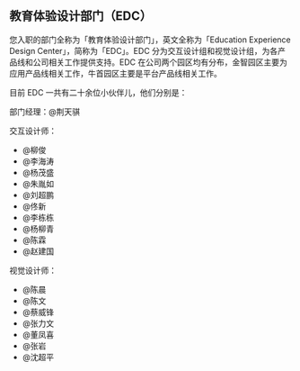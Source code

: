 ## 教育体验设计部门（EDC）

您入职的部门全称为「教育体验设计部门」，英文全称为「Education Experience Design Center」，简称为「EDC」。EDC 分为交互设计组和视觉设计组，为各产品线和公司相关工作提供支持。EDC 在公司两个园区均有分布，金智园区主要为应用产品线相关工作，牛首园区主要是平台产品线相关工作。

目前 EDC 一共有二十余位小伙伴儿，他们分别是：

部门经理：@荆天骐

交互设计师：
- @柳俊
- @李海涛
- @杨茂盛
- @朱胤如
- @刘超鹏
- @佟新
- @李栋栋
- @杨柳青
- @陈霖
- @赵建国

视觉设计师：
- @陈晨
- @陈文
- @蔡威锋
- @张力文
- @董凤喜
- @张岩
- @沈超平

